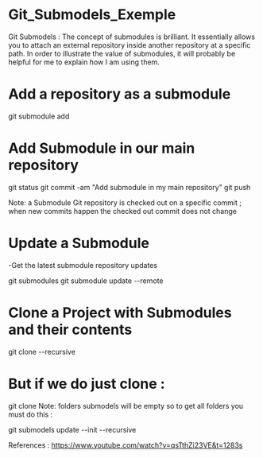 # Git_Submodels_Exemple
Git Submodels :
The concept of submodules is brilliant. It essentially allows you to attach an external repository inside another repository at a specific path. In order to illustrate the value of submodules, it will probably be helpful for me to explain how I am using them.

# Add a repository as a submodule
git submodule add <repo>

# Add Submodule in our main repository
git status
git commit -am "Add  submodule in my main repository"
git push 

Note: a Submodule Git repository is checked out on a specific commit ; when new commits happen the checked out commit does not change 



# Update a Submodule
-Get the latest submodule repository updates

git submodules git submodule update --remote


# Clone a Project with Submodules and their contents
git clone --recursive <project-repo>

# But if we do just clone :
git clone <project-repo>
Note: folders submodels will be empty so to get all folders you must do this :

git submodels update --init --recursive 



References : https://www.youtube.com/watch?v=qsTthZi23VE&t=1283s
